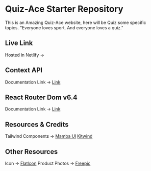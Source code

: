 # Quiz-Ace Starter Repository

This is an Amazing Quiz-Ace website, here will be Quiz some specific topics. "Everyone loves sport. And everyone loves a quiz."


## Live Link
Hosted in Netlify ->

## Context API

Documentation Link -> [Link](https://reactjs.org/docs/context.html#api)

## React Router Dom v6.4 
Documentation Link -> [Link](https://reactrouter.com/en/main/start/overview)

## Resources & Credits
Tailwind Components -> 
[Mamba UI](https://www.mambaui.com/)
[Kitwind](https://kitwind.io/products/kometa/components)

## Other Resources
Icon -> [FlatIcon](https://www.flaticon.com/)
Product Photos -> [Freepic](https://www.freepik.com/)